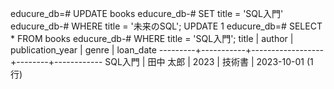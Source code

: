 educure_db=# UPDATE books
educure_db-# SET title = 'SQL入門'
educure_db-# WHERE title = '未来のSQL';
UPDATE 1
educure_db=# SELECT * FROM books
educure_db-# WHERE title = 'SQL入門';
  title  |  author   | publication_year | genre  | loan_date
---------+-----------+------------------+--------+------------
 SQL入門 | 田中 太郎 |             2023 | 技術書 | 2023-10-01
(1 行)